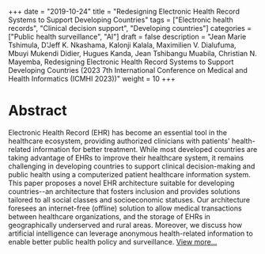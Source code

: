+++
date = "2019-10-24"
title = "Redesigning Electronic Health Record Systems to Support Developing Countries"
tags = ["Electronic health records", "Clinical decision support", "Developing countries"]
categories = ["Public health surveillance", "AI"]
draft = false
description = "Jean Marie Tshimula, D'Jeff K. Nkashama, Kalonji Kalala, Maximilien V. Dialufuma, Mbuyi Mukendi Didier, Hugues Kanda, Jean Tshibangu Muabila, Christian N. Mayemba, Redesigning Electronic Health Record Systems to Support Developing Countries (2023 7th International Conference on Medical and Health Informatics (ICMHI 2023))"
weight = 10
+++



# Abstract
Electronic Health Record (EHR) has become an essential tool in the healthcare ecosystem, providing authorized clinicians with patients' health-related information for better treatment. While most developed countries are taking advantage of EHRs to improve their healthcare system, it remains challenging in developing countries to support clinical decision-making and public health using a computerized patient healthcare information system. This paper proposes a novel EHR architecture suitable for developing countries--an architecture that fosters inclusion and provides solutions tailored to all social classes and socioeconomic statuses. Our architecture foresees an internet-free (offline) solution to allow medical transactions between healthcare organizations, and the storage of EHRs in geographically underserved and rural areas. Moreover, we discuss how artificial intelligence can leverage anonymous health-related information to enable better public health policy and surveillance. [View more...](https://arxiv.org/pdf/2302.01281.pdf)
